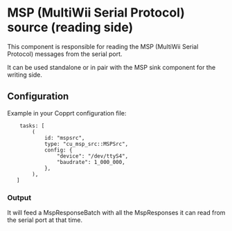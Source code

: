 # MSP (MultiWii Serial Protocol) source (reading side)

This component is responsible for reading the MSP (MultiWii Serial Protocol) messages from the serial port.

It can be used standalone or in pair with the MSP sink component for the writing side.

## Configuration

Example in your Copprt configuration file:

```RON
    tasks: [
        (
            id: "mspsrc",
            type: "cu_msp_src::MSPSrc",
            config: {
                "device": "/dev/ttyS4",
                "baudrate": 1_000_000,
            },
        ),
   ]
```

### Output

It will feed a MspResponseBatch with all the MspResponses it can read from the serial port at that time.
